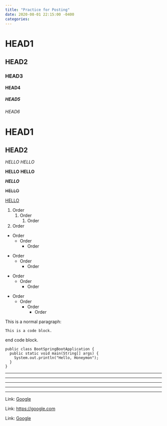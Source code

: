 ```yaml
---
title: "Practice for Posting"
date: 2020-08-01 22:15:00 -0400
categories:
---
```


# HEAD1
## HEAD2
### HEAD3
#### HEAD4
##### HEAD5
###### HEAD6

HEAD1
=====
HEAD2
------


*HELLO* _HELLO_

**HELLO** __HELLO__

**_HELLO_**

~~HELLO~~

<u>HELLO</u>


1. Order
    1. Order
        1. Order
1. Order

- Order
    - Order
        - Order
* Order
    * Order
        * Order
+ Order
    + Order
        + Order
* Order
    - Order
        + Order
            + Order


This is a normal paragraph:

    This is a code block.
    
end code block.


```
public class BootSpringBootApplication {
  public static void main(String[] args) {
    System.out.println("Hello, Honeymon");
  }
}
```

* * *

***

*****

- - -

---------------------------------------


Link: [Google][google-link]

[google-link]: https://google.com

Link: <https://google.com>

Link: [Google](https://google.com)
